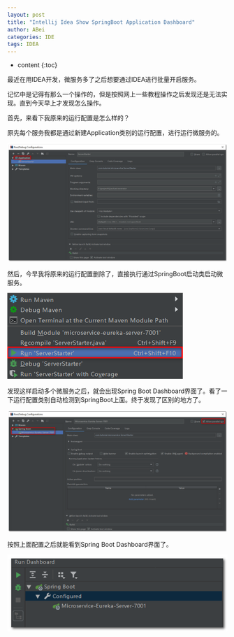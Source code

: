 ```yaml
---
layout: post
title: "Intellij Idea Show SpringBoot Application Dashboard"
author: ABei
categories: IDE
tags: IDEA
---
```

* content
{:toc}

最近在用IDEA开发，微服务多了之后想要通过IDEA进行批量开启服务。



记忆中是记得有那么一个操作的，但是按照网上一些教程操作之后发现还是无法实现。直到今天早上才发现怎么操作。

首先，来看下我原来的运行配置是怎么样的？

原先每个服务我都是通过新建Application类别的运行配置，进行运行微服务的。

![](/images/2020-02-09_101712.png)

然后，今早我将原来的运行配置删除了，直接执行通过SpringBoot启动类启动微服务。

![](/images/2020-02-09_103004.png)

发现这样启动多个微服务之后，就会出现Spring Boot Dashboard界面了。看了一下运行配置类别自动检测到SpringBoot上面。终于发现了区别的地方了。

![](/images/2020-02-09_103703.png)

按照上面配置之后就能看到Spring Boot Dashboard界面了。

![](/images/2020-02-09_103948.png)